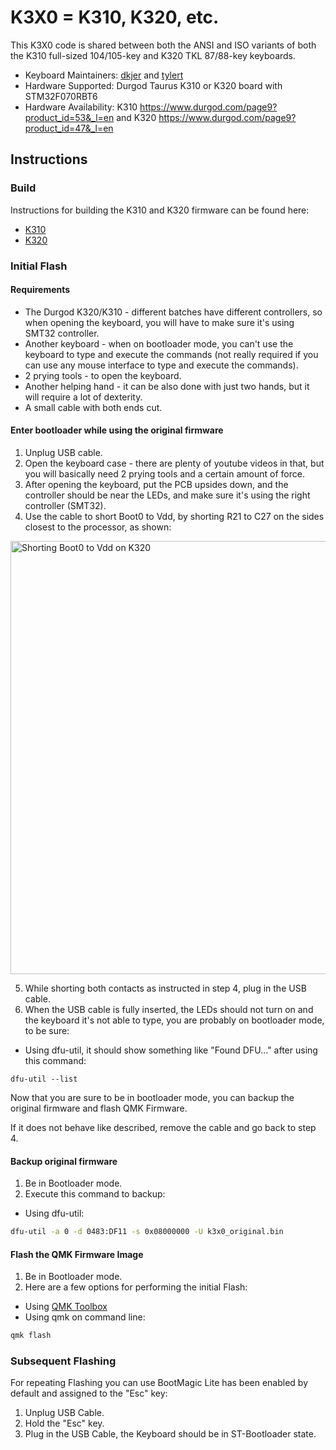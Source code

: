 # K3X0 = K310, K320, etc.

This K3X0 code is shared between both the ANSI and ISO variants of both the
K310 full-sized 104/105-key and K320 TKL 87/88-key keyboards.

* Keyboard Maintainers: [dkjer](https://github.com/dkjer) and [tylert](https://github.com/tylert)
* Hardware Supported: Durgod Taurus K310 or K320 board with STM32F070RBT6
* Hardware Availability: K310 https://www.durgod.com/page9?product_id=53&_l=en
                         and K320 https://www.durgod.com/page9?product_id=47&_l=en

## Instructions

### Build

Instructions for building the K310 and K320 firmware can be found here:
* [K310](k310/readme.md)
* [K320](k320/readme.md)

### Initial Flash

#### Requirements

- The Durgod K320/K310 - different batches have different controllers, so when opening the keyboard, you will have to make sure it's using SMT32 controller.
- Another keyboard - when on bootloader mode, you can't use the keyboard to type and execute the commands (not really required if you can use any mouse interface to type and execute the commands).
- 2 prying tools - to open the keyboard.
- Another helping hand - it can be also done with just two hands, but it will require a lot of dexterity.
- A small cable with both ends cut.

#### Enter bootloader while using the original firmware

1. Unplug USB cable.
2. Open the keyboard case - there are plenty of youtube videos in that, but you will basically need 2 prying tools and a certain amount of force.
3. After opening the keyboard, put the PCB upsides down, and the controller should be near the LEDs, and make sure it's using the right controller (SMT32).
4. Use the cable to short Boot0 to Vdd, by shorting R21 to C27 on the sides closest to the processor, as shown:

<img src="https://i.imgur.com/hvDnw5a.jpg" width="520" height="693" alt="Shorting Boot0 to Vdd on K320">

5. While shorting both contacts as instructed in step 4, plug in the USB cable.
6. When the USB cable is fully inserted, the LEDs should not turn on and the keyboard it's not able to type, you are probably on bootloader mode, to be sure:
  - Using dfu-util, it should show something like "Found DFU…" after using this command:
```
dfu-util --list
```

Now that you are sure to be in bootloader mode, you can backup the original firmware and flash QMK Firmware.

If it does not behave like described, remove the cable and go back to step 4.

#### Backup original firmware

1. Be in Bootloader mode.
2. Execute this command to backup:
  - Using dfu-util:
```bash
dfu-util -a 0 -d 0483:DF11 -s 0x08000000 -U k3x0_original.bin
```

#### Flash the QMK Firmware Image

1. Be in Bootloader mode.
2. Here are a few options for performing the initial Flash:
  - Using [QMK Toolbox](https://github.com/qmk/qmk_toolbox)
  - Using qmk on command line:

```bash
qmk flash
```

### Subsequent Flashing

For repeating Flashing you can use BootMagic Lite has been enabled by default and assigned to the "Esc" key:

1. Unplug USB Cable.
2. Hold the "Esc" key.
2. Plug in the USB Cable, the Keyboard should be in ST-Bootloader state.
